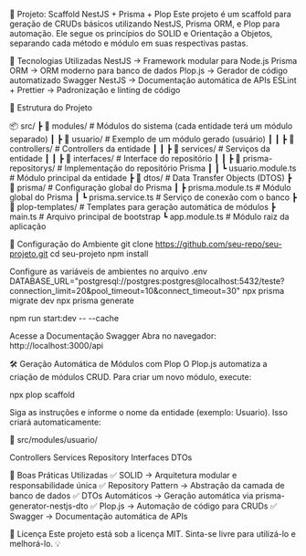 📘 Projeto: Scaffold NestJS + Prisma + Plop
Este projeto é um scaffold para geração de CRUDs básicos utilizando NestJS, Prisma ORM, e Plop para automação. Ele segue os princípios do SOLID e Orientação a Objetos, separando cada método e módulo em suas respectivas pastas.

🚀 Tecnologias Utilizadas
NestJS → Framework modular para Node.js
Prisma ORM → ORM moderno para banco de dados
Plop.js → Gerador de código automatizado
Swagger NestJS → Documentação automática de APIs
ESLint + Prettier → Padronização e linting de código

📂 Estrutura do Projeto

📦 src/
 ┣ 📂 modules/              # Módulos do sistema (cada entidade terá um módulo separado)
 ┃ ┣ 📂 usuario/            # Exemplo de um módulo gerado (usuário)
 ┃ ┃ ┣ 📂 controllers/      # Controllers da entidade
 ┃ ┃ ┣ 📂 services/         # Serviços da entidade
 ┃ ┃ ┣ 📂 interfaces/       # Interface do repositório
 ┃ ┃ ┣ 📂 prisma-repositorys/ # Implementação do repositório Prisma
 ┃ ┃ ┗ usuario.module.ts    # Módulo principal da entidade
 ┣ 📂 dtos/                 # Data Transfer Objects (DTOS)
 ┣ 📂 prisma/               # Configuração global do Prisma
 ┃ ┣ prisma.module.ts       # Módulo global do Prisma
 ┃ ┗ prisma.service.ts      # Serviço de conexão com o banco
 ┣ 📂 plop-templates/       # Templates para geração automática de módulos
 ┣ main.ts                  # Arquivo principal de bootstrap
 ┗ app.module.ts            # Módulo raiz da aplicação

🔧 Configuração do Ambiente
git clone https://github.com/seu-repo/seu-projeto.git
cd seu-projeto
npm install

Configure as variáveis de ambientes no arquivo .env
DATABASE_URL="postgresql://postgres:postgres@localhost:5432/teste?connection_limit=20&pool_timeout=10&connect_timeout=30"
npx prisma migrate dev
npx prisma generate

npm run start:dev -- --cache

Acesse a Documentação Swagger
Abra no navegador: http://localhost:3000/api

🛠 Geração Automática de Módulos com Plop
O Plop.js automatiza a criação de módulos CRUD. Para criar um novo módulo, execute:

npx plop scaffold

Siga as instruções e informe o nome da entidade (exemplo: Usuario). Isso criará automaticamente:

📂 src/modules/usuario/

Controllers
Services
Repository
Interfaces
DTOs

📌 Boas Práticas Utilizadas
✅ SOLID → Arquitetura modular e responsabilidade única
✅ Repository Pattern → Abstração da camada de banco de dados
✅ DTOs Automáticos → Geração automática via prisma-generator-nestjs-dto
✅ Plop.js → Automação de código para CRUDs
✅ Swagger → Documentação automática de APIs

📜 Licença
Este projeto está sob a licença MIT. Sinta-se livre para utilizá-lo e melhorá-lo. 💡